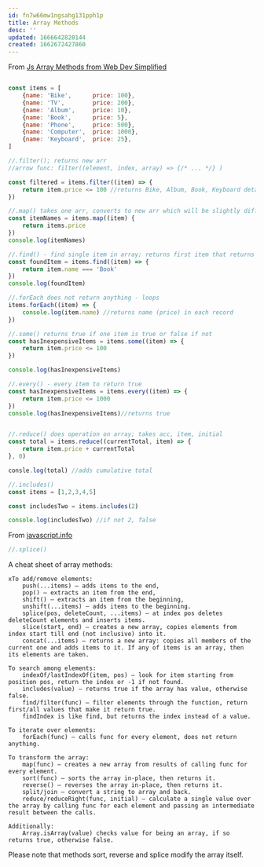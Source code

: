 ```yaml
---
id: fn7w66mw1ngsahg131pph1p
title: Array Methods
desc: ''
updated: 1666642820144
created: 1662672427860
---
```

From [Js Array Methods from Web Dev Simplified](https://youtu.be/R8rmfD9Y5-c)
```javascript

const items = [
    {name: 'Bike',      price: 100},
    {name: 'TV',        price: 200},
    {name: 'Album',     price: 10},
    {name: 'Book',      price: 5},
    {name: 'Phone',     price: 500},
    {name: 'Computer',  price: 1000},
    {name: 'Keyboard',  price: 25},
]

//.filter(); returns new arr
//arrow func: filter((element, index, array) => {/* ... */} )

const filtered = items.filter((item) => {
    return item.price <= 100 //returns Bike, Album, Book, Keyboard detail 
})

//.map() takes one arr, converts to new arr which will be slightly diff
const itemNames = items.map((item) {
    return items.price
})
console.log(itemNames)

//.find() - find single item in array; returns first item that returns true
const foundItem = items.find((item) => {
    return item.name === 'Book'
})
console.log(foundItem)

//.forEach does not return anything - loops
items.forEach((item) => {
    console.log(item.name) //returns name (price) in each record
})

//.some() returns true if one item is true or false if not
const hasInexpensiveItems = items.some((item) => {
    return item.price <= 100
})

console.log(hasInexpensiveItems)

//.every() - every item to return true
const hasInexpensiveItems = items.every((item) => {
    return item.price <= 1000
})
console.log(hasInexpensiveItems)//returns true


//.reduce() does operation on array; takes acc, item, initial
const total = items.reduce((currentTotal, item) => {
    return item.price + currentTotal
}, 0)

consle.log(total) //adds cumulative total

//.includes()
const items = [1,2,3,4,5]

const includesTwo = items.includes(2)

console.log(includesTwo) //if not 2, false

```

From [javascript.info](https://javascript.info/array-methods)
```javascript
//.splice()
```

A cheat sheet of array methods:

    xTo add/remove elements:
        push(...items) – adds items to the end,
        pop() – extracts an item from the end,
        shift() – extracts an item from the beginning,
        unshift(...items) – adds items to the beginning.
        splice(pos, deleteCount, ...items) – at index pos deletes deleteCount elements and inserts items.
        slice(start, end) – creates a new array, copies elements from index start till end (not inclusive) into it.
        concat(...items) – returns a new array: copies all members of the current one and adds items to it. If any of items is an array, then its elements are taken.

    To search among elements:
        indexOf/lastIndexOf(item, pos) – look for item starting from position pos, return the index or -1 if not found.
        includes(value) – returns true if the array has value, otherwise false.
        find/filter(func) – filter elements through the function, return first/all values that make it return true.
        findIndex is like find, but returns the index instead of a value.

    To iterate over elements:
        forEach(func) – calls func for every element, does not return anything.

    To transform the array:
        map(func) – creates a new array from results of calling func for every element.
        sort(func) – sorts the array in-place, then returns it.
        reverse() – reverses the array in-place, then returns it.
        split/join – convert a string to array and back.
        reduce/reduceRight(func, initial) – calculate a single value over the array by calling func for each element and passing an intermediate result between the calls.

    Additionally:
        Array.isArray(value) checks value for being an array, if so returns true, otherwise false.

Please note that methods sort, reverse and splice modify the array itself.